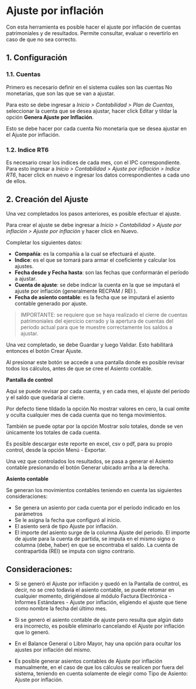 # Ajuste por inflación

Con esta herramienta es posible hacer el ajuste por inflación de cuentas patrimoniales y de resultados. Permite consultar, evaluar o revertirlo en caso de que no sea correcto. 

## 1. Configuración

### 1.1. Cuentas

Primero es necesario definir en el sistema cuáles son las cuentas No monetarias, que son las que se van a ajustar.

Para esto se debe ingresar a *Inicio > Contabilidad > Plan de Cuentas*, seleccionar la cuenta que se desea ajustar, hacer click Editar y tildar la opción **Genera Ajuste por Inflación**.

Esto se debe hacer por cada cuenta No monetaria que se desea ajustar en el Ajuste por inflación.

### 1.2. Indice RT6

Es necesario crear los índices de cada mes, con el IPC correspondiente.
Para esto ingresar a *Inicio > Contabilidad > Ajuste por inflación > Indice RT6*, hacer click en nuevo e ingresar los datos correspondientes a cada uno de ellos.


## 2. Creación del Ajuste

Una vez completados los pasos anteriores, es posible efectuar el ajuste.

Para crear el ajuste se debe ingresar a  *Inicio > Contabilidad > Ajuste por inflación > Ajuste por inflación* y hacer click en Nuevo.

Completar los siguientes datos:
* **Compañía**: es la compañía a la cual se efectuará el ajuste.
* **Indice**: es el que se tomará para armar el coeficiente y calcular los ajustes.
* **Fecha desde y Fecha hasta**: son las fechas que conformarán el período a ajustar.
* **Cuenta de ajuste**: se debe indicar la cuenta en la que se imputará el ajuste por inflación (generalmente RECPAM / REI ).
* **Fecha de asiento contable**: es la fecha que se imputará el asiento contable generado por ajuste.

> IMPORTANTE:  se requiere que se haya realizado el cierre de cuentas patrimoniales del ejercicio cerrado y la apertura de cuentas del periodo actual para que te muestre correctamente los saldos a ajustar. 

Una vez completado, se debe Guardar y luego Validar. Esto habilitará entonces el botón Crear Ajuste.


Al presionar este botón se accede a una pantalla donde es posible revisar todos los cálculos, antes de que se cree el Asiento contable.

**Pantalla de control**

Aquí se puede revisar por cada cuenta, y en cada mes, el ajuste del período y el saldo que quedaría al cierre.

Por defecto tiene tildado la opción No mostrar valores en cero, la cual omite y oculta cualquier mes de cada cuenta que no tenga movimientos.

También se puede optar por la opción Mostrar solo totales, donde se ven únicamente los totales de cada cuenta.

Es posible descargar este reporte en excel, csv o pdf, para su propio control, desde la opción Menú - Exportar.

Una vez que controlados los resultados, se pasa a generar el Asiento contable presionando el botón Generar ubicado arriba a la derecha.

**Asiento contable**

Se generan los movimientos contables teniendo en cuenta las siguientes consideraciones:

* Se genera un asiento por cada cuenta por el período indicado en los parámetros
* Se le asigna la fecha que configuró al inicio.
* El asiento será de tipo Ajuste por inflación.
* El importe del asiento surge de la columna Ajuste del periodo. El importe de ajuste para la cuenta de partida, se imputa en el mismo signo o columna (debe, haber) en que se encontraba el saldo. La cuenta de contrapartida (REI) se imputa con signo contrario. 


## Consideraciones:

* Si se generó el Ajuste por inflación y quedó en la Pantalla de control, es decir, no se creó todavía el asiento contable, se puede retomar en cualquier momento, dirigiéndose al módulo Factura Electrónica -Informes Estándares - Ajuste por inflación, eligiendo el ajuste que tiene como nombre la fecha del último mes.
* Si se generó el asiento contable de ajuste pero resulta que algún dato era incorrecto, es posible eliminarlo cancelando el Ajuste por inflación que lo generó.

* En el Balance General o Libro Mayor, hay una opción para ocultar los ajustes por inflación del mismo.

* Es posible generar asientos contables de Ajuste por inflación manualmente, en el caso de que los cálculos se realicen por fuera del sistema, teniendo en cuenta solamente de elegir como Tipo de Asiento: Ajuste por inflación.

